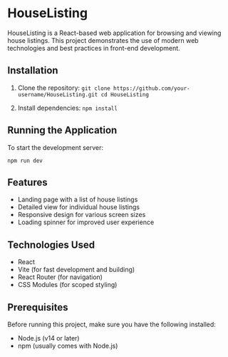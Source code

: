 # HouseListing

HouseListing is a React-based web application for browsing and viewing house listings. This project demonstrates the use of modern web technologies and best practices in front-end development.

## Installation

1. Clone the repository:   ```
   git clone https://github.com/your-username/HouseListing.git
   cd HouseListing   ```

2. Install dependencies:   ```
   npm install   ```

## Running the Application

To start the development server:

```
npm run dev
``` 

## Features

- Landing page with a list of house listings
- Detailed view for individual house listings
- Responsive design for various screen sizes
- Loading spinner for improved user experience

## Technologies Used

- React
- Vite (for fast development and building)
- React Router (for navigation)
- CSS Modules (for scoped styling)

## Prerequisites

Before running this project, make sure you have the following installed:

- Node.js (v14 or later)
- npm (usually comes with Node.js)

